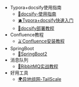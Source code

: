 [//]: # (侧边栏)

* Typora+docsify使用指南
    * [🍓docsify-使用指南](doc/docsify使用指南.md)
    * [🫐Typora+docsify快速入门](doc/Typora+Docsify快速入门.md)
    * [🥑docsify部署教程](doc/Docsify部署教程.md)
* Confluence教程
    * [🫒Confluence安装教程](doc/Confluence.md)
* SpringBoot
    * [🍇SpringBoot2](doc/SpringBoot.md)
* 消息队列
  * [🍔RibbitMQ实战教程](doc/RibbitMQ实战教程.md)
* 好用工具
  * [🌍异地组网-TailScale](doc/TailScale.md)
